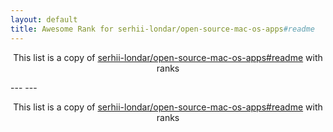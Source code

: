 ```yaml
---
layout: default
title: Awesome Rank for serhii-londar/open-source-mac-os-apps#readme
---
```


<p align="center">
	This list is a copy of <a href="https://github.com/serhii-londar/open-source-mac-os-apps#readme">serhii-londar/open-source-mac-os-apps#readme</a> with ranks
</p>
---
---
<p align="center">
	This list is a copy of <a href="https://github.com/serhii-londar/open-source-mac-os-apps#readme">serhii-londar/open-source-mac-os-apps#readme</a> with ranks
</p>
